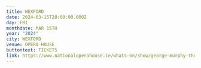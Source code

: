 ```yaml
---
title: WEXFORD
date: 2024-03-15T20:00:00.000Z
day: FRI
monthdate: MAR 15TH
year: "2024"
city: WEXFORD
venue: OPERA HOUSE
buttontext: TICKETS
link: https://www.nationaloperahouse.ie/whats-on/show/george-murphy-the-rising-sons
---
```

